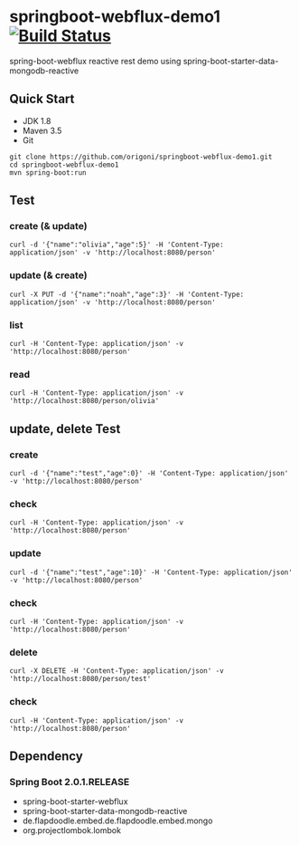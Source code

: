 # springboot-webflux-demo1 [![Build Status](https://travis-ci.org/origoni/springboot-webflux-demo1.svg?branch=master)](https://travis-ci.org/origoni/springboot-webflux-demo1)

spring-boot-webflux reactive rest demo
using spring-boot-starter-data-mongodb-reactive

## Quick Start

- JDK 1.8
- Maven 3.5
- Git

```
git clone https://github.com/origoni/springboot-webflux-demo1.git
cd springboot-webflux-demo1
mvn spring-boot:run
```

## Test

### create (& update)
```
curl -d '{"name":"olivia","age":5}' -H 'Content-Type: application/json' -v 'http://localhost:8080/person'
```
### update (& create)
```
curl -X PUT -d '{"name":"noah","age":3}' -H 'Content-Type: application/json' -v 'http://localhost:8080/person'
```
### list
```
curl -H 'Content-Type: application/json' -v 'http://localhost:8080/person'
```
### read
```
curl -H 'Content-Type: application/json' -v 'http://localhost:8080/person/olivia'
```

## update, delete Test

### create
```
curl -d '{"name":"test","age":0}' -H 'Content-Type: application/json' -v 'http://localhost:8080/person'
```
### check
```
curl -H 'Content-Type: application/json' -v 'http://localhost:8080/person'
```
### update
```
curl -d '{"name":"test","age":10}' -H 'Content-Type: application/json' -v 'http://localhost:8080/person'
```
### check
```
curl -H 'Content-Type: application/json' -v 'http://localhost:8080/person'
```
### delete
```
curl -X DELETE -H 'Content-Type: application/json' -v 'http://localhost:8080/person/test'
```
### check
```
curl -H 'Content-Type: application/json' -v 'http://localhost:8080/person'
```


## Dependency

### Spring Boot 2.0.1.RELEASE
- spring-boot-starter-webflux
- spring-boot-starter-data-mongodb-reactive
- de.flapdoodle.embed.de.flapdoodle.embed.mongo
- org.projectlombok.lombok
